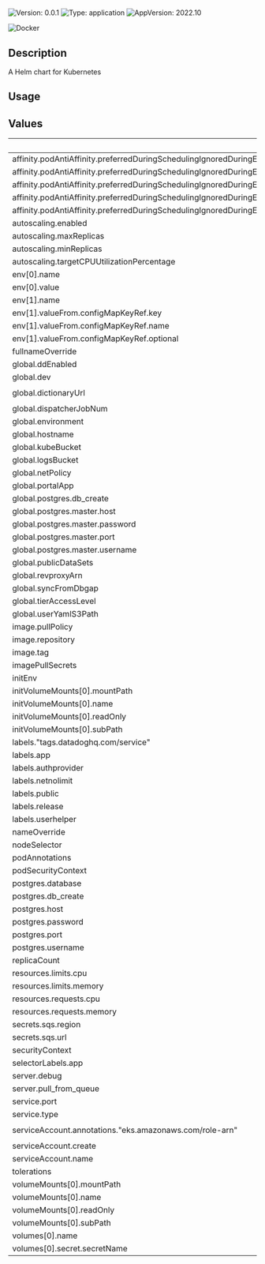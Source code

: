 # <no value>

![Version: 0.0.1](https://img.shields.io/badge/Version-0.0.1-informational?style=for-the-badge)
![Type: application](https://img.shields.io/badge/Type-application-informational?style=for-the-badge)
![AppVersion: 2022.10](https://img.shields.io/badge/AppVersion-2022.10-informational?style=for-the-badge)

![Docker](https://img.shields.io/badge/docker-2496ED?style=for-the-badge&logo=docker&logoColor=white)

## Description

A Helm chart for Kubernetes

## Usage
<fill out>

## Values

| Key | Type | Default | Description |
|-----|------|---------|-------------|
| affinity.podAntiAffinity.preferredDuringSchedulingIgnoredDuringExecution[0].podAffinityTerm.labelSelector.matchExpressions[0].key | string | `"app"` |  |
| affinity.podAntiAffinity.preferredDuringSchedulingIgnoredDuringExecution[0].podAffinityTerm.labelSelector.matchExpressions[0].operator | string | `"In"` |  |
| affinity.podAntiAffinity.preferredDuringSchedulingIgnoredDuringExecution[0].podAffinityTerm.labelSelector.matchExpressions[0].values[0] | string | `"audit"` |  |
| affinity.podAntiAffinity.preferredDuringSchedulingIgnoredDuringExecution[0].podAffinityTerm.topologyKey | string | `"kubernetes.io/hostname"` |  |
| affinity.podAntiAffinity.preferredDuringSchedulingIgnoredDuringExecution[0].weight | int | `100` |  |
| autoscaling.enabled | string | `"enabled"` |  |
| autoscaling.maxReplicas | int | `4` |  |
| autoscaling.minReplicas | int | `1` |  |
| autoscaling.targetCPUUtilizationPercentage | int | `80` |  |
| env[0].name | string | `"DEBUG"` |  |
| env[0].value | string | `"false"` |  |
| env[1].name | string | `"ARBORIST_URL"` |  |
| env[1].valueFrom.configMapKeyRef.key | string | `"arborist_url"` |  |
| env[1].valueFrom.configMapKeyRef.name | string | `"manifest-global"` |  |
| env[1].valueFrom.configMapKeyRef.optional | bool | `true` |  |
| fullnameOverride | string | `""` |  |
| global.ddEnabled | bool | `false` |  |
| global.dev | bool | `true` |  |
| global.dictionaryUrl | string | `"https://s3.amazonaws.com/dictionary-artifacts/datadictionary/develop/schema.json"` |  |
| global.dispatcherJobNum | int | `10` |  |
| global.environment | string | `"default"` |  |
| global.hostname | string | `"localhost"` |  |
| global.kubeBucket | string | `"kube-gen3"` |  |
| global.logsBucket | string | `"logs-gen3"` |  |
| global.netPolicy | string | `"on"` |  |
| global.portalApp | string | `"gitops"` |  |
| global.postgres.db_create | bool | `true` |  |
| global.postgres.master.host | string | `nil` |  |
| global.postgres.master.password | string | `nil` |  |
| global.postgres.master.port | string | `"5432"` |  |
| global.postgres.master.username | string | `"postgres"` |  |
| global.publicDataSets | bool | `true` |  |
| global.revproxyArn | string | `"arn:aws:acm:us-east-1:123456:certificate"` |  |
| global.syncFromDbgap | bool | `false` |  |
| global.tierAccessLevel | string | `"libre"` |  |
| global.userYamlS3Path | string | `"s3://cdis-gen3-users/test/user.yaml"` |  |
| image.pullPolicy | string | `"Always"` |  |
| image.repository | string | `"quay.io/cdis/audit-service"` |  |
| image.tag | string | `"feat_dbenvvar"` |  |
| imagePullSecrets | list | `[]` |  |
| initEnv | object | `{}` |  |
| initVolumeMounts[0].mountPath | string | `"/src/audit-service-config.yaml"` |  |
| initVolumeMounts[0].name | string | `"config-volume"` |  |
| initVolumeMounts[0].readOnly | bool | `true` |  |
| initVolumeMounts[0].subPath | string | `"audit-service-config.yaml"` |  |
| labels."tags.datadoghq.com/service" | string | `"audit"` |  |
| labels.app | string | `"audit"` |  |
| labels.authprovider | string | `"yes"` |  |
| labels.netnolimit | string | `"yes"` |  |
| labels.public | string | `"yes"` |  |
| labels.release | string | `"production"` |  |
| labels.userhelper | string | `"yes"` |  |
| nameOverride | string | `""` |  |
| nodeSelector | object | `{}` |  |
| podAnnotations | object | `{}` |  |
| podSecurityContext | object | `{}` |  |
| postgres.database | string | `"audit"` |  |
| postgres.db_create | string | `nil` |  |
| postgres.host | string | `nil` |  |
| postgres.password | string | `nil` |  |
| postgres.port | string | `"5432"` |  |
| postgres.username | string | `"audit"` |  |
| replicaCount | int | `1` |  |
| resources.limits.cpu | string | `"500m"` |  |
| resources.limits.memory | string | `"1024Mi"` |  |
| resources.requests.cpu | string | `"100m"` |  |
| resources.requests.memory | string | `"128Mi"` |  |
| secrets.sqs.region | string | `"us-east-1"` |  |
| secrets.sqs.url | string | `"http://sqs.com"` |  |
| securityContext | object | `{}` |  |
| selectorLabels.app | string | `"audit"` |  |
| server.debug | bool | `false` |  |
| server.pull_from_queue | bool | `false` |  |
| service.port | int | `80` |  |
| service.type | string | `"ClusterIP"` |  |
| serviceAccount.annotations."eks.amazonaws.com/role-arn" | string | `"arn:aws:iam::707767160287:role/gen3_service/emalinowskiv1--default--audit-sqs-sender"` |  |
| serviceAccount.create | bool | `true` |  |
| serviceAccount.name | string | `"audit-service-sa"` |  |
| tolerations | list | `[]` |  |
| volumeMounts[0].mountPath | string | `"/src/audit-service-config.yaml"` |  |
| volumeMounts[0].name | string | `"config-volume"` |  |
| volumeMounts[0].readOnly | bool | `true` |  |
| volumeMounts[0].subPath | string | `"audit-service-config.yaml"` |  |
| volumes[0].name | string | `"config-volume"` |  |
| volumes[0].secret.secretName | string | `"audit-g3auto"` |  |

